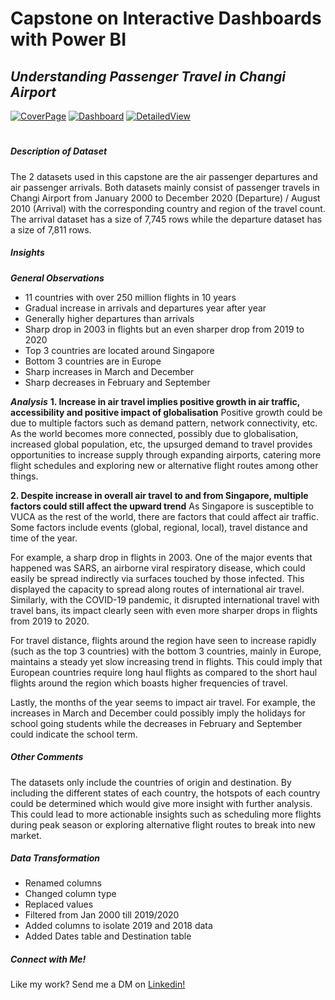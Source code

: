 # Capstone on Interactive Dashboards with Power BI 

## _Understanding Passenger Travel in Changi Airport_

[![CoverPage](https://i.gyazo.com/b08b1368b4cf495ace22d7a568b46397.jpg)](https://gyazo.com/b08b1368b4cf495ace22d7a568b46397)
[![Dashboard](https://i.gyazo.com/de6c8f8c2e063fc4a59e0f9eb8d8b020.jpg)](https://gyazo.com/de6c8f8c2e063fc4a59e0f9eb8d8b020)
[![DetailedView](https://i.gyazo.com/bdd1cdb2f2d1787b40375a5cd4e504c3.jpg)](https://gyazo.com/bdd1cdb2f2d1787b40375a5cd4e504c3)

#

##### Description of Dataset

The 2 datasets used in this capstone are the air passenger departures and air passenger arrivals. Both datasets mainly consist of passenger travels in Changi Airport from January 2000 to December 2020 (Departure) / August 2010 (Arrival) with the corresponding country and region of the travel count. The arrival dataset has a size of 7,745 rows while the departure dataset has a size of 7,811 rows.

##### Insights

**_General Observations_**
* 11 countries with over 250 million flights in 10 years
* Gradual increase in arrivals and departures year after year
* Generally higher departures than arrivals
* Sharp drop in 2003 in flights but an even sharper drop from 2019 to 2020
* Top 3 countries are located around Singapore
* Bottom 3 countries are in Europe
* Sharp increases in March and December
* Sharp decreases in February and September

**_Analysis_**
**1. Increase in air travel implies positive growth in air traffic, accessibility and positive impact of globalisation**
Positive growth could be due to multiple factors such as demand pattern, network connectivity, etc. As the world becomes more connected, possibly due to globalisation, increased global population, etc, the upsurged demand to travel provides opportunities to increase supply through expanding airports, catering more flight schedules and exploring new or alternative flight routes among other things.

**2. Despite increase in overall air travel to and from Singapore, multiple factors could still affect the upward trend**
As Singapore is susceptible to VUCA as the rest of the world, there are factors that could affect air traffic. Some factors include events (global, regional, local), travel distance and time of the year.

For example, a sharp drop in flights in 2003. One of the major events that happened was SARS, an airborne viral respiratory disease, which could easily be spread indirectly via surfaces touched by those infected. This displayed the capacity to spread along routes of international air travel. Similarly, with the COVID-19 pandemic, it disrupted international travel with travel bans, its impact clearly seen with even more sharper drops in flights from 2019 to 2020.

For travel distance, flights around the region have seen to increase rapidly (such as the top 3 countries) with the bottom 3 countries, mainly in Europe, maintains a steady yet slow increasing trend in flights. This could imply that European countries require long haul flights as compared to the short haul flights around the region which boasts higher frequencies of travel.

Lastly, the months of the year seems to impact air travel. For example, the increases in March and December could possibly imply the holidays for school going students while the decreases in February and September could indicate the school term. 

##### Other Comments
The datasets only include the countries of origin and destination. By including the different states of each country, the hotspots of each country could be determined which would give more insight with further analysis. This could lead to more actionable insights such as scheduling more flights during peak season or exploring alternative flight routes to break into new market.

##### Data Transformation
-	Renamed columns
-	Changed column type
-	Replaced values
-	Filtered from Jan 2000 till 2019/2020
-	Added columns to isolate 2019 and 2018 data
-	Added Dates table and Destination table

##### Connect with Me!
Like my work? Send me a DM on [Linkedin!](https://sg.linkedin.com/in/noor-mustikha-nk)